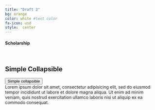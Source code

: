 ```yaml
---
title: "Draft 3"
bg: orange
color: white #text color
fa-icon: usd
style:  center
---
```

#### Scholarship 
&nbsp;

<html>
<head>
  <meta name="viewport" content="width=device-width, initial-scale=1">
  <link rel="stylesheet" href="http://maxcdn.bootstrapcdn.com/bootstrap/3.3.5/css/bootstrap.min.css">
  <script src="https://ajax.googleapis.com/ajax/libs/jquery/1.11.3/jquery.min.js"></script>
  <script src="http://maxcdn.bootstrapcdn.com/bootstrap/3.3.5/js/bootstrap.min.js"></script>
</head>
<body>

<div class="container">
  <h2>Simple Collapsible</h2>
  <button type="button" class="btn btn-info" data-toggle="collapse" data-target="#demo">Simple collapsible</button>
  <div id="demo" class="collapse in">
    Lorem ipsum dolor sit amet, consectetur adipisicing elit,
    sed do eiusmod tempor incididunt ut labore et dolore magna aliqua. Ut enim ad minim veniam,
    quis nostrud exercitation ullamco laboris nisi ut aliquip ex ea commodo consequat.
  </div>
</div>
    
</body>
</html>
